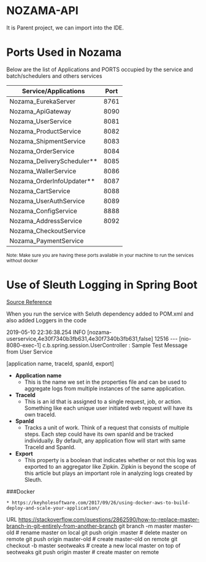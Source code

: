 # NOZAMA-API 
It is Parent project, we can import into the IDE.



# Ports Used in Nozama
Below are the list of Applications and PORTS occupied by the service and batch/schedulers and others services

|    Service/Applications       |     Port      |
|-------------------------------|---------------|
|   Nozama_EurekaServer         |   8761        |
|   Nozama_ApiGateway           |   8090        |
|   Nozama_UserService          |   8081        |
|   Nozama_ProductService       |   8082        |
|   Nozama_ShipmentService      |   8083        |
|   Nozama_OrderService         |   8084        |
|   Nozama_DeliveryScheduler**  |   8085        |
|   Nozama_WallerService        |   8086        |
|   Nozama_OrderInfoUpdater**   |   8087        |
|   Nozama_CartService          |   8088        |
|   Nozama_UserAuthService      |	8089        |
|   Nozama_ConfigService      	|	8888        |
|   Nozama_AddressService      	|	8092        |
|   Nozama_CheckoutService      |               |
|   Nozama_PaymentService       |               |


<sup>Note: Make sure you are having these ports available in your machine to run the services without docker</sup>


# Use of Sleuth Logging in Spring Boot

[Source Reference](https://www.baeldung.com/spring-cloud-sleuth-single-application)

When you run the service with Seluth dependency added to POM.xml and also added Loggers in the code

2019-05-10 22:36:38.254  INFO 
  [nozama-userservice,4e30f7340b3fb631,4e30f7340b3fb631,false] 12516 
  --- [nio-8080-exec-1] c.b.spring.session.UserController : Sample Test Message from User Service

[application name, traceId, spanId, export]

* **Application name** 
    * This is the name we set in the properties file and can be used to aggregate logs from multiple instances of the same application.
* **TraceId**
    * This is an id that is assigned to a single request, job, or action. Something like each unique user initiated web request will have its own traceId.
* **SpanId**
    * Tracks a unit of work. Think of a request that consists of multiple steps. Each step could have its own spanId and be tracked individually. By default, any application flow will start with same TraceId and SpanId.
* **Export**
    * This property is a boolean that indicates whether or not this log was exported to an aggregator like Zipkin. Zipkin is beyond the scope of this article but plays an important role in analyzing logs created by Sleuth.

###Docker

    * https://keyholesoftware.com/2017/09/26/using-docker-aws-to-build-deploy-and-scale-your-application/

URL https://stackoverflow.com/questions/2862590/how-to-replace-master-branch-in-git-entirely-from-another-branch
git branch -m master master-old  # rename master on local
git push origin :master          # delete master on remote
git push origin master-old       # create master-old on remote
git checkout -b master seotweaks # create a new local master on top of seotweaks
git push origin master           # create master on remote
